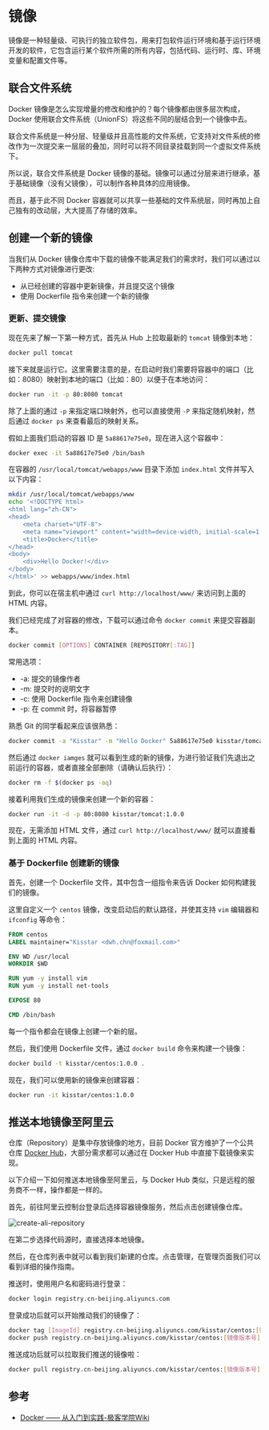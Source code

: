# 镜像

镜像是一种轻量级、可执行的独立软件包，用来打包软件运行环境和基于运行环境开发的软件，它包含运行某个软件所需的所有内容，包括代码、运行时、库、环境变量和配置文件等。

## 联合文件系统

Docker 镜像是怎么实现增量的修改和维护的？每个镜像都由很多层次构成，Docker 使用联合文件系统（UnionFS）将这些不同的层结合到一个镜像中去。

联合文件系统是一种分层、轻量级并且高性能的文件系统，它支持对文件系统的修改作为一次提交来一层层的叠加，同时可以将不同目录挂载到同一个虚拟文件系统下。

所以说，联合文件系统是 Docker 镜像的基础。镜像可以通过分层来进行继承，基于基础镜像（没有父镜像），可以制作各种具体的应用镜像。

而且，基于此不同 Docker 容器就可以共享一些基础的文件系统层，同时再加上自己独有的改动层，大大提高了存储的效率。

## 创建一个新的镜像

当我们从 Docker 镜像仓库中下载的镜像不能满足我们的需求时，我们可以通过以下两种方式对镜像进行更改:

- 从已经创建的容器中更新镜像，并且提交这个镜像
- 使用 Dockerfile 指令来创建一个新的镜像

### 更新、提交镜像

现在先来了解一下第一种方式，首先从 Hub 上拉取最新的 `tomcat` 镜像到本地：

```bash
docker pull tomcat
```

接下来就是运行它。这里需要注意的是，在启动时我们需要将容器中的端口（比如：8080）映射到本地的端口（比如：80）以便于在本地访问：

```bash
docker run -it -p 80:8080 tomcat
```

除了上面的通过 `-p` 来指定端口映射外，也可以直接使用 `-P` 来指定随机映射，然后通过 `docker ps` 来查看最后的映射关系。

假如上面我们启动的容器 ID 是 `5a88617e75e0`，现在进入这个容器中：

```bash
docker exec -it 5a88617e75e0 /bin/bash
```

在容器的 `/usr/local/tomcat/webapps/www` 目录下添加 `index.html` 文件并写入以下内容：

```bash
mkdir /usr/local/tomcat/webapps/www
echo '<!DOCTYPE html>
<html lang="zh-CN">
<head>
    <meta charset="UTF-8">
    <meta name="viewport" content="width=device-width, initial-scale=1.0">
    <title>Docker</title>
</head>
<body>
    <div>Hello Docker!</div>
</body>
</html>' >> webapps/www/index.html
```

到此，你可以在宿主机中通过 `curl http://localhost/www/` 来访问到上面的 HTML 内容。

我们已经完成了对容器的修改，下载可以通过命令 `docker commit` 来提交容器副本。

```bash
docker commit [OPTIONS] CONTAINER [REPOSITORY[:TAG]]
```

常用选项：

- -a: 提交的镜像作者
- -m: 提交时的说明文字
- -c: 使用 Dockerfile 指令来创建镜像
- -p: 在 commit 时，将容器暂停

熟悉 Git 的同学看起来应该很熟悉：

```bash
docker commit -a "Kisstar" -m "Hello Docker" 5a88617e75e0 kisstar/tomcat:1.0.0
```

然后通过 `docker iamges` 就可以看到生成的新的镜像，为进行验证我们先退出之前运行的容器，或者直接全部删除（请确认后执行）：

```bash
docker rm -f $(docker ps -aq)
```

接着利用我们生成的镜像来创建一个新的容器：

```bash
docker run -it -d -p 80:8080 kisstar/tomcat:1.0.0
```

现在，无需添加 HTML 文件，通过 `curl http://localhost/www/` 就可以直接看到上面的 HTML 内容。

### 基于 Dockerfile 创建新的镜像

首先，创建一个 Dockerfile 文件，其中包含一组指令来告诉 Docker 如何构建我们的镜像。

这里自定义一个 `centos` 镜像，改变启动后的默认路径，并使其支持 `vim` 编辑器和 `ifconfig` 等命令：

```dockerfile
FROM centos
LABEL maintainer="Kisstar <dwh.chn@foxmail.com>"

ENV WD /usr/local
WORKDIR $WD

RUN yum -y install vim
RUN yum -y install net-tools

EXPOSE 80

CMD /bin/bash
```

每一个指令都会在镜像上创建一个新的层。

然后，我们使用 Dockerfile 文件，通过 `docker build` 命令来构建一个镜像：

```bash
docker build -t kisstar/centos:1.0.0 .
```

现在，我们可以使用新的镜像来创建容器：

```bash
docker run -it kisstar/centos:1.0.0
```

## 推送本地镜像至阿里云

仓库（Repository）是集中存放镜像的地方，目前 Docker 官方维护了一个公共仓库 [Docker Hub][docker_hub]，大部分需求都可以通过在 Docker Hub 中直接下载镜像来实现。

以下介绍一下如何推送本地镜像至阿里云，与 Docker Hub 类似，只是远程的服务商不一样，操作都是一样的。

首先，前往阿里云控制台登录后选择容器镜像服务，然后点击创建镜像仓库。

<img :src="$withBase('/images/docker/create-ali-repository.png')" alt="create-ali-repository">

在第二步选择代码源时，直接选择本地镜像。

然后，在仓库列表中就可以看到我们新建的仓库。点击管理，在管理页面我们可以看到详细的操作指南。

推送时，使用用户名和密码进行登录：

```bash
docker login registry.cn-beijing.aliyuncs.com
```

登录成功后就可以开始推动我们的镜像了：

```bash
docker tag [ImageId] registry.cn-beijing.aliyuncs.com/kisstar/centos:[镜像版本号]
docker push registry.cn-beijing.aliyuncs.com/kisstar/centos:[镜像版本号]
```

推送成功后就可以拉取我们推送的镜像啦：

```bash
docker pull registry.cn-beijing.aliyuncs.com/kisstar/centos:[镜像版本号]
```

## 参考

- [Docker —— 从入门到实践-极客学院Wiki][docker_technology_and_combat]

[docker_technology_and_combat]: https://wiki.jikexueyuan.com/project/docker-technology-and-combat/
[docker_hub]: https://hub.docker.com/
